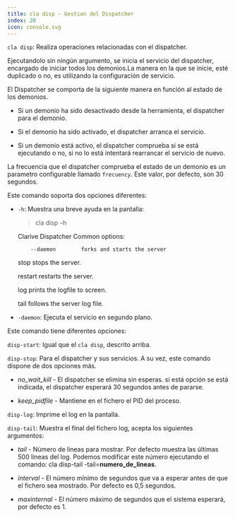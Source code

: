```yaml
---
title: cla disp - Gestion del Dispatcher
index: 20
icon: console.svg
---
```

`cla disp`: Realiza operaciones relacionadas con el dispatcher.

Ejecutandolo sin ningún argumento, se inicia el servicio del dispatcher, encargado de iniciar todos los demonios.La manera en la que se inicie, esté duplicado o no, es utilizando la configuración de servicio.

El Dispatcher se comporta de la siguiente manera en función al estado de los demonios.

- Si un demonio ha sido desactivado desde la herramienta, el dispatcher para el demonio.

- Si el demonio ha sido activado, el dispatcher arranca el servicio.

- Si un demonio está activo, el dispatcher comprueba si se está ejecutando o no, si no lo está intentará rearrancar el servicio de nuevo.

La frecuencia que el dispatcher comprueba el estado de un demonio es un parametro configurable llamado `frecuency`. Este valor, por defecto, son 30 segundos.

Este comando soporta dos opciones diferentes:

- `-h`:  Muestra una breve ayuda en la pantalla:


    > cla disp –h

    Clarive Dispatcher
      Common options:

          --daemon        forks and starts the server

    stop
      stops the server.

     restart
      restarts the server.

     log
      prints the logfile to screen.

     tail
      follows the server log file.



- `-daemon`: Ejecuta el servicio en segundo plano.

Este comando tiene diferentes opciones:

`disp-start`: Igual que el `cla disp`, descrito arriba.

`disp-stop`:  Para el dispatcher y sus servicios. A su vez, este comando dispone de dos opciones más.

- *no_wait_kill* - El dispatcher se elimina sin esperas. si está opción se está indicada, el dispatcher esperará 30 segundos antes de pararse.

- *keep_pidfile* - Mantiene en el fichero el PID del proceso.

`disp-log`: Imprime el log en la pantalla.

`disp-tail`: Muestra el final del fichero log, acepta los siguientes argumentos:

- *tail* - Número de lineas para mostrar. Por defecto muestra las últimas 500 líneas del log. Podemos modificar este número ejecutando el comando: cla disp-tail -tail=**numero_de_lineas**.

- *interval* - El número mínimo de segundos que va a esperar antes de que el fichero sea mostrado. Por defecto es 0,5 segundos.

- *maxinternal* - El número máximo de segundos que el sistema esperará, por defecto es 1.


